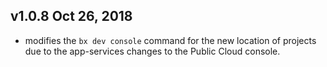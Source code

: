 ## v1.0.8      Oct 26, 2018
- modifies the `bx dev console` command for the new location of projects due to the app-services changes to the Public Cloud console.


